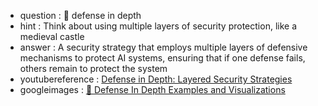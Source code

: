 - question : 🏰 defense in depth
- hint : Think about using multiple layers of security protection, like a medieval castle
- answer : A security strategy that employs multiple layers of defensive mechanisms to protect AI systems, ensuring that if one defense fails, others remain to protect the system
- youtubereference : <a href="https://www.youtube.com/watch?v=vzMEv1_xMxc" target="_blank">Defense in Depth: Layered Security Strategies</a>
- googleimages : <a href="https://www.google.com/search?q=🏰+defense+in+depth+AI+security+machine+learning&tbm=isch" target="_blank">🏰 Defense In Depth Examples and Visualizations</a>
